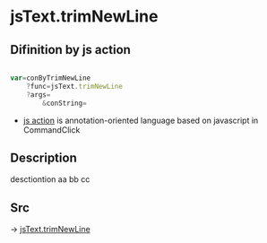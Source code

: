 # jsText.trimNewLine

## Difinition by js action

```js.js

var=conByTrimNewLine
	?func=jsText.trimNewLine
	?args=
		&conString=
```

- [js action](#) is annotation-oriented language based on javascript in CommandClick

## Description

desctiontion aa
bb
cc
## Src

-> [jsText.trimNewLine](https://github.com/puutaro/CommandClick/blob/master/app/src/main/java/com/puutaro/commandclick/fragment_lib/terminal_fragment/js_interface/text/JsText.kt#L11)


